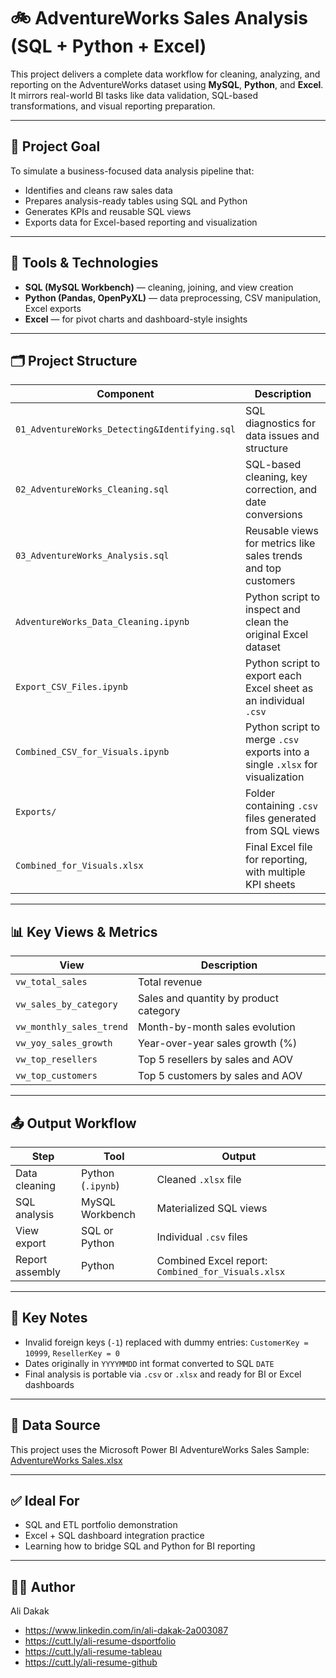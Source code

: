 # 🚲 AdventureWorks Sales Analysis (SQL + Python + Excel)

This project delivers a complete data workflow for cleaning, analyzing, and reporting on the AdventureWorks dataset using **MySQL**, **Python**, and **Excel**. It mirrors real-world BI tasks like data validation, SQL-based transformations, and visual reporting preparation.

---

## 🎯 Project Goal

To simulate a business-focused data analysis pipeline that:
- Identifies and cleans raw sales data
- Prepares analysis-ready tables using SQL and Python
- Generates KPIs and reusable SQL views
- Exports data for Excel-based reporting and visualization

---

## 🧰 Tools & Technologies

- **SQL (MySQL Workbench)** — cleaning, joining, and view creation
- **Python (Pandas, OpenPyXL)** — data preprocessing, CSV manipulation, Excel exports
- **Excel** — for pivot charts and dashboard-style insights

---

## 🗂 Project Structure

| Component | Description |
|----------|-------------|
| `01_AdventureWorks_Detecting&Identifying.sql` | SQL diagnostics for data issues and structure |
| `02_AdventureWorks_Cleaning.sql` | SQL-based cleaning, key correction, and date conversions |
| `03_AdventureWorks_Analysis.sql` | Reusable views for metrics like sales trends and top customers |
| `AdventureWorks_Data_Cleaning.ipynb` | Python script to inspect and clean the original Excel dataset |
| `Export_CSV_Files.ipynb` | Python script to export each Excel sheet as an individual `.csv` |
| `Combined_CSV_for_Visuals.ipynb` | Python script to merge `.csv` exports into a single `.xlsx` for visualization |
| `Exports/` | Folder containing `.csv` files generated from SQL views |
| `Combined_for_Visuals.xlsx` | Final Excel file for reporting, with multiple KPI sheets |

---

## 📊 Key Views & Metrics

| View | Description |
|------|-------------|
| `vw_total_sales` | Total revenue |
| `vw_sales_by_category` | Sales and quantity by product category |
| `vw_monthly_sales_trend` | Month-by-month sales evolution |
| `vw_yoy_sales_growth` | Year-over-year sales growth (%) |
| `vw_top_resellers` | Top 5 resellers by sales and AOV |
| `vw_top_customers` | Top 5 customers by sales and AOV |

---

## 📤 Output Workflow

| Step | Tool | Output |
|------|------|--------|
| Data cleaning | Python (`.ipynb`) | Cleaned `.xlsx` file |
| SQL analysis | MySQL Workbench | Materialized SQL views |
| View export | SQL or Python | Individual `.csv` files |
| Report assembly | Python | Combined Excel report: `Combined_for_Visuals.xlsx` |

---

## 📌 Key Notes

- Invalid foreign keys (`-1`) replaced with dummy entries: `CustomerKey = 10999`, `ResellerKey = 0`
- Dates originally in `YYYYMMDD` int format converted to SQL `DATE`
- Final analysis is portable via `.csv` or `.xlsx` and ready for BI or Excel dashboards

---

## 🔗 Data Source

This project uses the Microsoft Power BI AdventureWorks Sales Sample:  
[AdventureWorks Sales.xlsx](https://github.com/microsoft/powerbi-desktop-samples/blob/main/AdventureWorks%20Sales%20Sample/AdventureWorks%20Sales.xlsx?utm_source=chatgpt.com)

---

## ✅ Ideal For

- SQL and ETL portfolio demonstration
- Excel + SQL dashboard integration practice
- Learning how to bridge SQL and Python for BI reporting

---

## 🧑‍💻 Author

Ali Dakak
- https://www.linkedin.com/in/ali-dakak-2a003087
- https://cutt.ly/ali-resume-dsportfolio
- https://cutt.ly/ali-resume-tableau
- https://cutt.ly/ali-resume-github
